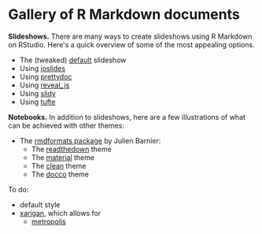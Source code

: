# Gallery of R Markdown documents

<!--
author: Joss Noirel
layout: page
created: 12-05-2020
updated: 12-05-2020
-->

**Slideshows.** There are many ways to create slideshows using R Markdown on RStudio.
Here's a quick overview of some of the most appealing options.

* The (tweaked) [default](default_tweaked) slideshow
* Using [ioslides](ioslides)
* Using [prettydoc](prettydoc)
* Using [reveal_js](reveal_js)
* Using [slidy](slidy)
* Using [tufte](tufte)

**Notebooks.** In addition to slideshows, here are a few illustrations of what can be achieved with other themes:

* The [rmdformats package](https://github.com/juba/rmdformats) by Julien Barnier:
    * The [readthedown](rmd_materials/rmd_readthedown) theme
    * The [material](rmd_materials/rmd_materials) theme
    * The [clean](rmd_materials/rmd_clean) theme
    * The [docco](rmd_materials/rmd_docco) theme

To do:

* default style
* [xarigan](https://github.com/yihui/xaringan), which allows for
    * [metropolis](https://github.com/pat-s/xaringan-metropolis)
